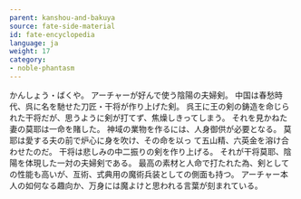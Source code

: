 ```yaml
---
parent: kanshou-and-bakuya
source: fate-side-material
id: fate-encyclopedia
language: ja
weight: 17
category:
- noble-phantasm
---
```


かんしょう・ばくや。
アーチャーが好んで使う陰陽の夫婦剣。
中国は春愁時代、呉に名を馳せた刀匠・干将が作り上げた剣。
呉王に王の剣の鋳造を命じられた干将だが、思うように剣が打てず、焦燥しきってしまう。
それを見かねた妻の莫耶は一命を賭した。
神域の業物を作るには、人身御供が必要となる。
莫耶は愛する夫の前で炉心に身を吹け、その命を以っ て五山精、六英金を溶け合わせたのだ。
干将は悲しみの中二振りの剣を作り上げる。
それが干将莫耶、陰陽を体現した一対の夫婦剣である。
最高の素材と人命で打たれた為、剣としての性能も高いが、亙術、式典用の魔術兵装としての側面も持つ。
アーチャー本人の如何なる趣向か、万身には魔よけと思われる言葉が刻まれている。
